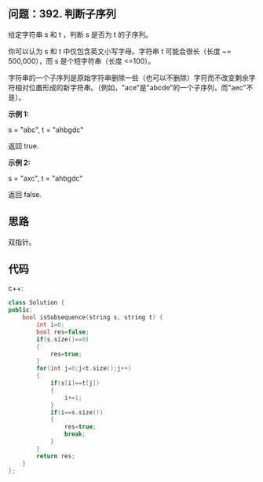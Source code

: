 ## 问题：392. 判断子序列

给定字符串 s 和 t ，判断 s 是否为 t 的子序列。

你可以认为 s 和 t 中仅包含英文小写字母。字符串 t 可能会很长（长度 ~= 500,000），而 s 是个短字符串（长度 <=100）。

字符串的一个子序列是原始字符串删除一些（也可以不删除）字符而不改变剩余字符相对位置形成的新字符串。（例如，"ace"是"abcde"的一个子序列，而"aec"不是）。

**示例 1:**

s = "abc", t = "ahbgdc"

返回 true.

**示例 2:**

s = "axc", t = "ahbgdc"

返回 false.

## 思路

双指针。

## 代码

c++:

```c++
class Solution {
public:
    bool isSubsequence(string s, string t) {
        int i=0;
        bool res=false;
        if(s.size()==0)
        {
            res=true;
        }
        for(int j=0;j<t.size();j++)
        {
            if(s[i]==t[j])
            {
                i+=1;
            }
            if(i==s.size())
            {
                res=true;
                break;
            }
        }
        return res;
    }
};
```